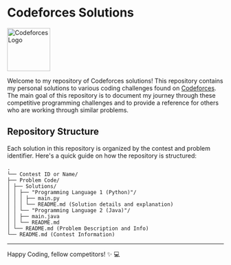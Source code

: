 # Codeforces Solutions

<img src="https://upload.wikimedia.org/wikipedia/commons/b/b1/Codeforces_logo.svg" width="100" height="100" alt="Codeforces Logo">

Welcome to my repository of Codeforces solutions! This repository contains my personal solutions to various coding challenges found on [Codeforces](https://codeforces.com/). The main goal of this repository is to document my journey through these competitive programming challenges and to provide a reference for others who are working through similar problems.

## Repository Structure

Each solution in this repository is organized by the contest and problem identifier. Here's a quick guide on how the repository is structured:

```
.
└── Contest ID or Name/
├── Problem Code/
│ ├── Solutions/
│ │ ├── "Programming Language 1 (Python)"/
│ │ │ ├── main.py
│ │ │ └── README.md (Solution details and explanation)
│ │ └── "Programming Language 2 (Java)"/
│ │ ├── main.java
│ │ └── README.md
│ └── README.md (Problem Description and Info)
└── README.md (Contest Information)
```

---

Happy Coding, fellow competitors! ✨ 💻